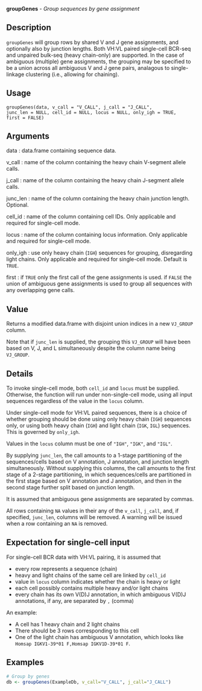 **groupGenes** - *Group sequences by gene assignment*

Description
--------------------

`groupGenes` will group rows by shared V and J gene assignments, 
and optionally also by junction lengths.
Both VH:VL paired single-cell BCR-seq and unpaired bulk-seq (heavy chain-only)
are supported.
In the case of ambiguous (multiple) gene assignments, the grouping may
be specified to be a union across all ambiguous V and J gene pairs, 
analagous to single-linkage clustering (i.e., allowing for chaining).


Usage
--------------------
```
groupGenes(data, v_call = "V_CALL", j_call = "J_CALL",
junc_len = NULL, cell_id = NULL, locus = NULL, only_igh = TRUE,
first = FALSE)
```

Arguments
-------------------

data
:   data.frame containing sequence data.

v_call
:   name of the column containing the heavy chain V-segment 
allele calls.

j_call
:   name of the column containing the heavy chain J-segment 
allele calls.

junc_len
:   name of the column containing the heavy chain junction
length. Optional.

cell_id
:   name of the column containing cell IDs. Only applicable 
and required for single-cell mode.

locus
:   name of the column containing locus information. Only applicable 
and required for single-cell mode.

only_igh
:   use only heavy chain (`IGH`) sequences for grouping,
disregarding light chains. Only applicable and required for
single-cell mode. Default is `TRUE`.

first
:   if `TRUE` only the first call of the gene assignments 
is used. if `FALSE` the union of ambiguous gene 
assignments is used to group all sequences with any 
overlapping gene calls.




Value
-------------------

Returns a modified data.frame with disjoint union indices 
in a new `VJ_GROUP` column. 

Note that if `junc_len` is supplied, the grouping this `VJ_GROUP` 
will have been based on V, J, and L simultaneously despite the column name 
being `VJ_GROUP`.


Details
-------------------

To invoke single-cell mode, both `cell_id` and `locus` must be supplied. Otherwise,
the function will run under non-single-cell mode, using all input sequences regardless of the
value in the `locus` column.

Under single-cell mode for VH:VL paired sequences, there is a choice of whether grouping
should be done using only heavy chain (`IGH`) sequences only, or using both heavy chain
(`IGH`) and light chain (`IGK`, `IGL`) sequences. This is governed by 
`only_igh`.

Values in the `locus` column must be one of `"IGH"`, `"IGK"`, and `"IGL"`.

By supplying `junc_len`, the call amounts to a 1-stage partitioning of the sequences/cells 
based on V annotation, J annotation, and junction length simultaneously. Without supplying this 
columns, the call amounts to the first stage of a 2-stage partitioning, in which sequences/cells 
are partitioned in the first stage based on V annotation and J annotation, and then in the second 
stage further split based on junction length.

It is assumed that ambiguous gene assignments are separated by commas.

All rows containing `NA` values in their any of the `v_call`, `j_call`, and, 
if specified, `junc_len`, columns will be removed. A warning will be issued when a row 
containing an `NA` is removed.


Expectation for single-cell input
-------------------



For single-cell BCR data with VH:VL pairing, it is assumed that 

+  every row represents a sequence (chain)
+  heavy and light chains of the same cell are linked by `cell_id`
+  value in `locus` column indicates whether the chain is heavy or light
+  each cell possibly contains multiple heavy and/or light chains
+  every chain has its own V(D)J annotation, in which ambiguous V(D)J 
annotations, if any, are separated by `,` (comma)


An example:

+  A cell has 1 heavy chain and 2 light chains 
+  There should be 3 rows corresponding to this cell
+  One of the light chain has ambiguous V annotation, which looks like `Homsap IGKV1-39*01 F,Homsap IGKV1D-39*01 F`.




Examples
-------------------

```R
# Group by genes
db <- groupGenes(ExampleDb, v_call="V_CALL", j_call="J_CALL")
```




